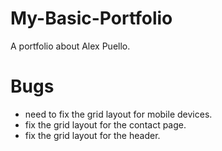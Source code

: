 # My-Basic-Portfolio
A portfolio about Alex Puello.

# Bugs
- need to fix the grid layout for mobile devices.
- fix the grid layout for the contact page.
- fix the grid layout for the header.
